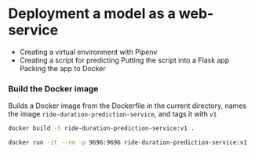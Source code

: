 # Deployment a model as a web-service

- Creating a virtual environment with Pipenv
- Creating a script for predicting
Putting the script into a Flask app
Packing the app to Docker

### Build the Docker image
Builds a Docker image from the Dockerfile in the current directory, names the image `ride-duration-prediction-service`, and tags it with `v1`
```bash
docker build -t ride-duration-prediction-service:v1 .
```

```bash
docker run -it --rm -p 9696:9696 ride-duration-prediction-service:v1
```
